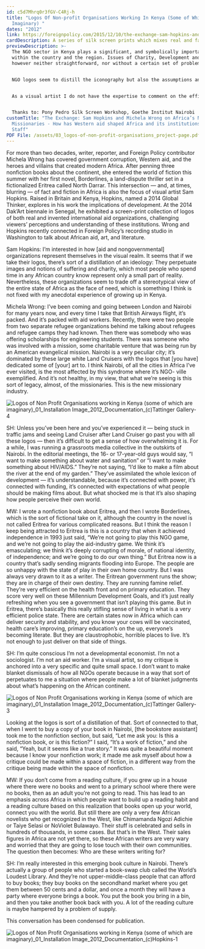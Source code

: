 ```yaml
---
id: c5d7Mhrq0r3fGV-C4Rj-h
title: "Logos Of Non-profit Organisations Working In Kenya (Some of Which Are
  Imaginary) "
dates: "2012"
link: https://foreignpolicy.com/2015/12/10/the-exchange-sam-hopkins-and-michela-wrong-on-africas-new-missionaries/
cardDescription: A series of silk screen prints which mixes real and fake Kenyan NGO logos
previewDescription: >-
  The NGO sector in Kenya plays a significant, and symbolically important role
  within the country and the region. Issues of Charity, Development and Aid are
  however neither straightforward, nor without a certain set of problems. 


  NGO logos seem to distill the iconography but also the assumptions and expectations of the NGO industry. To take one example - the logo of the Baptist Aids Response Agency in Africa, a registered Kenyan NGO, depicts Africa as a human head crying a tear of blood. Similarly but less dramatic: why do we have organisations in Kenya called ‘Hope’ and ‘Concern’?


  As a visual artist I do not have the expertise to comment on the efficacy of the NGO project. But as someone who works with representation I am interested in inquiring into this NGO aesthetic. By mixing real logos of real organizations with fake logos of organizations that do not exist my idea is to introduce an element of doubt into the viewer so s/he is not sure which are real. Hence when you look at organizations called ‘Hope’, ‘Concern’, ‘Hope for the African Child Initiative’, ‘Empathi’ maybe you wonder, can these be real names?


  Thanks to: Pony Pedro Silk Screen Workshop, Goethe Institut Nairobi
customTitle: "The Exchange: Sam Hopkins and Michela Wrong on Africa’s New
  Missionaries - How has Western aid shaped Africa and its institutions? by FP
  Staff"
PDF File: /assets/03_logos-of-non-profit-organisations_project-page.pdf
---
```

For more than two decades, writer, reporter, and Foreign Policy contributor Michela Wrong has covered government corruption, Western aid, and the heroes and villains that created modern Africa. After penning three nonfiction books about the continent, she entered the world of fiction this summer with her first novel, Borderlines, a land-dispute thriller set in a fictionalized Eritrea called North Darrar. This intersection — and, at times, blurring — of fact and fiction in Africa is also the focus of visual artist Sam Hopkins. Raised in Britain and Kenya, Hopkins, named a 2014 Global Thinker, explores in his work the implications of development. At the 2014 Dak’Art biennale in Senegal, he exhibited a screen-print collection of logos of both real and invented international aid organizations, challenging viewers’ perceptions and understanding of these institutions. Wrong and Hopkins recently connected in Foreign Policy’s recording studio in Washington to talk about African aid, art, and literature.

Sam Hopkins: I’m interested in how \[aid and nongovernmental] organizations represent themselves in the visual realm. It seems that if we take their logos, there’s sort of a distillation of an ideology: They perpetuate images and notions of suffering and charity, which most people who spend time in any African country know represent only a small part of reality. Nevertheless, these organizations seem to trade off a stereotypical view of the entire state of Africa as the face of need, which is something I think is not fixed with my anecdotal experience of growing up in Kenya.

Michela Wrong: I’ve been coming and going between London and Nairobi for many years now, and every time I take that British Airways flight, it’s packed. And it’s packed with aid workers. Recently, there were two people from two separate refugee organizations behind me talking about refugees and refugee camps they had known. Then there was somebody who was offering scholarships for engineering students. There was someone who was involved with a mission, some charitable venture that was being run by an American evangelical mission. Nairobi is a very peculiar city; it’s dominated by these large white Land Cruisers with the logos that \[you have] dedicated some of \[your] art to. I think Nairobi, of all the cities in Africa I’ve ever visited, is the most affected by this syndrome where it’s NGO- ville exemplified. And it’s not healthy, in my view, that what we’re seeing is this sort of legacy, almost, of the missionaries. This is the new missionary industry.

![](/assets/logos-of-non-profit-organisations-working-in-kenya-some-of-which-are-imaginary-_01_installation-image_2012_documentation_-c-tattinger-gallery-4.jpg "Logos of Non Profit Organisations working in Kenya (some of which are imaginary)_01_Installation Image_2012_Documentation_(c)Tattinger Gallery-4")

SH: Unless you’ve been here and you’ve experienced it — being stuck in traffic jams and seeing Land Cruiser after Land Cruiser go past you with all these logos — then it’s difficult to get a sense of how overwhelming it is. For a while, I was running a grassroots media collective in the outskirts of Nairobi. In the editorial meetings, the 16- or 17-year-old guys would say, “I want to make something about water and sanitation” or “I want to make something about HIV/AIDS.” They’re not saying, “I’d like to make a film about the river at the end of my garden.” They’ve assimilated the whole lexicon of development — it’s understandable, because it’s connected with power, it’s connected with funding, it’s connected with expectations of what people should be making films about. But what shocked me is that it’s also shaping how people perceive their own world.

MW: I wrote a nonfiction book about Eritrea, and then I wrote Borderlines, which is the sort of fictional take on it, although the country in the novel is not called Eritrea for various complicated reasons. But I think the reason I keep being attracted to Eritrea is this is a country that when it achieved independence in 1993 just said, “We’re not going to play this NGO game, and we’re not going to play the aid-industry game. We think it’s emasculating; we think it’s deeply corrupting of morale, of national identity, of independence; and we’re going to do our own thing.” But Eritrea now is a country that’s sadly sending migrants flooding into Europe. The people are so unhappy with the state of play in their own home country. But I was always very drawn to it as a writer. The Eritrean government runs the show; they are in charge of their own destiny. They are running famine relief. They’re very efficient on the health front and on primary education. They score very well on these Millennium Development Goals, and it’s just really refreshing when you see a government that isn’t playing this game. But in Eritrea, there’s basically this really stifling sense of living in what is a very efficient police state. There are certain states now in Africa which can deliver security and stability, and you know your cows will be vaccinated, health care’s improving, primary education’s on the up, everyone’s becoming literate. But they are claustrophobic, horrible places to live. It’s not enough to just deliver on that side of things.

SH: I’m quite conscious I’m not a developmental economist. I’m not a sociologist. I’m not an aid worker. I’m a visual artist, so my critique is anchored into a very specific and quite small space. I don’t want to make blanket dismissals of how all NGOs operate because in a way that sort of perpetuates to me a situation where people make a lot of blanket judgments about what’s happening on the African continent.

![](/assets/logos-of-non-profit-organisations-working-in-kenya-some-of-which-are-imaginary-_01_installation-image_2012_documentation_-c-tattinger-gallery-3.jpg "Logos of Non Profit Organisations working in Kenya (some of which are imaginary)_01_Installation Image_2012_Documentation_(c)Tattinger Gallery-3")

Looking at the logos is sort of a distillation of that. Sort of connected to that, when I went to buy a copy of your book in Nairobi, \[the bookstore assistant] took me to the nonfiction section, but said, “Let me ask you: Is this a nonfiction book, or is this fiction?” I said, “It’s a work of fiction,” and she said, “Yeah, but it seems like a true story.” It was quite a beautiful moment because I know your nonfiction work; it made me ask myself about how a critique could be made within a space of fiction, in a different way from the critique being made within the space of nonfiction.

MW: If you don’t come from a reading culture, if you grew up in a house where there were no books and went to a primary school where there were no books, then as an adult you’re not going to read. This has lead to an emphasis across Africa in which people want to build up a reading habit and a reading culture based on this realization that books open up your world, connect you with the world. But still there are only a very few African novelists who get recognized in the West, like Chimamanda Ngozi Adichie or Taiye Selasi or NoViolet Bulawayo. Their stuff is celebrated and sells in hundreds of thousands, in some cases. But that’s in the West. Their sales figures in Africa are not yet there, so these African writers are very wary and worried that they are going to lose touch with their own communities. The question then becomes: Who are these writers writing for?

SH: I’m really interested in this emerging book culture in Nairobi. There’s actually a group of people who started a book-swap club called the World’s Loudest Library. And they’re not upper-middle-class people that can afford to buy books; they buy books on the secondhand market where you get them between 50 cents and a dollar, and once a month they will have a party where everyone brings a book. You put the book you bring in a bin, and then you take another book back with you. A lot of the reading culture is maybe hampered by a problem of supply.

This conversation has been condensed for publication.

![](/assets/logos-of-non-profit-organisations-working-in-kenya-some-of-which-are-imaginary-_01_installation-image_2012_documentation_-c-hopkins-1.jpg "Logos of Non Profit Organisations working in Kenya (some of which are imaginary)_01_Installation Image_2012_Documentation_(c)Hopkins-1")
